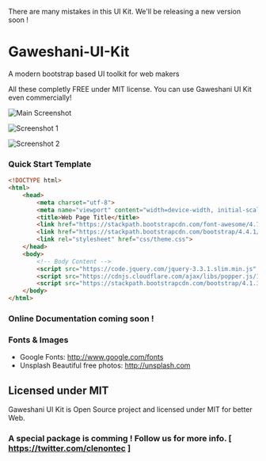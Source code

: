 There are many mistakes in this UI Kit. We'll be releasing a new version soon !

# Gaweshani-UI-Kit
A modern bootstrap based UI toolkit for web makers

All these completly FREE under MIT license. You can use Gaweshani UI Kit even commercially!

![Main Screenshot](https://www.clenontec.com/en-gb/gaweshani-ui-free/img/ss/main.PNG)

![Screenshot 1](https://www.clenontec.com/en-gb/gaweshani-ui-free/img/ss/buttons.PNG)

![Screenshot 2](https://www.clenontec.com/en-gb/gaweshani-ui-free/img/ss/Capture.PNG)

### Quick Start Template

```html
<!DOCTYPE html>
<html>
    <head>
        <meta charset="utf-8">
        <meta name="viewport" content="width=device-width, initial-scale=1, shrink-to-fit=no">
        <title>Web Page Title</title>
        <link href="https://stackpath.bootstrapcdn.com/font-awesome/4.7.0/css/font-awesome.min.css" rel="stylesheet" integrity="sha384-wvfXpqpZZVQGK6TAh5PVlGOfQNHSoD2xbE+QkPxCAFlNEevoEH3Sl0sibVcOQVnN" crossorigin="anonymous">
        <link href="https://stackpath.bootstrapcdn.com/bootstrap/4.4.1/css/bootstrap.min.css" rel="stylesheet" integrity="sha384-Vkoo8x4CGsO3+Hhxv8T/Q5PaXtkKtu6ug5TOeNV6gBiFeWPGFN9MuhOf23Q9Ifjh" crossorigin="anonymous">
        <link rel="stylesheet" href="css/theme.css">
    </head>
    <body>
        <!-- Body Content -->
        <script src="https://code.jquery.com/jquery-3.3.1.slim.min.js" integrity="sha384-q8i/X+965DzO0rT7abK41JStQIAqVgRVzpbzo5smXKp4YfRvH+8abtTE1Pi6jizo" crossorigin="anonymous"></script>
        <script src="https://cdnjs.cloudflare.com/ajax/libs/popper.js/1.14.3/umd/popper.min.js" integrity="sha384-ZMP7rVo3mIykV+2+9J3UJ46jBk0WLaUAdn689aCwoqbBJiSnjAK/l8WvCWPIPm49" crossorigin="anonymous"></script>
        <script src="https://stackpath.bootstrapcdn.com/bootstrap/4.1.3/js/bootstrap.min.js" integrity="sha384-ChfqqxuZUCnJSK3+MXmPNIyE6ZbWh2IMqE241rYiqJxyMiZ6OW/JmZQ5stwEULTy" crossorigin="anonymous"></script>
    </body>
</html>
```

### Online Documentation coming soon !

### Fonts & Images
 - Google Fonts: http://www.google.com/fonts
 - Unsplash Beautiful free photos: http://unsplash.com

## Licensed under MIT

Gaweshani UI Kit is Open Source project and licensed under MIT for better Web.

### A special package is comming ! Follow us for more info. [ https://twitter.com/clenontec ]
